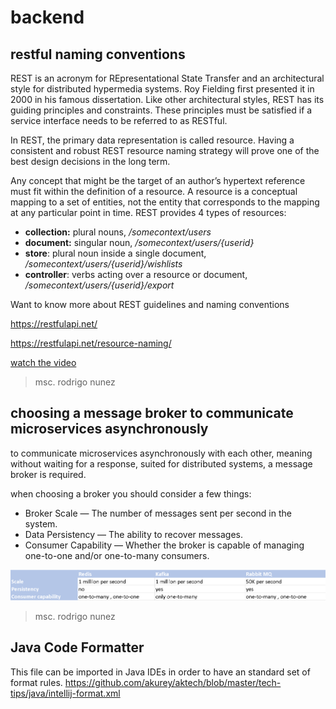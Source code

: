 # backend

## restful naming conventions

REST is an acronym for REpresentational State Transfer and an architectural style for distributed hypermedia systems. Roy Fielding first presented it in 2000 in his famous dissertation. Like other architectural styles, REST has its guiding principles and constraints. These principles must be satisfied if a service interface needs to be referred to as RESTful.

In REST, the primary data representation is called resource. Having a consistent and robust REST resource naming strategy will prove one of the best design decisions in the long term.

Any concept that might be the target of an author’s hypertext reference must fit within the definition of a resource. A resource is a conceptual mapping to a set of entities, not the entity that corresponds to the mapping at any particular point in time. REST provides 4 types of resources:

- **collection:** plural nouns, _/somecontext/users_
- **document:** singular noun, _/somecontext/users/{userid}_
- **store**: plural noun inside a single document, _/somecontext/users/{userid}/wishlists_
- **controller**: verbs acting over a resource or document, _/somecontext/users/{userid}/export_

Want to know more about REST guidelines and naming conventions

https://restfulapi.net/

https://restfulapi.net/resource-naming/

[watch the video](https://1drv.ms/v/s!ApqDVCYL8CG8jYgiFl4thvty4XZsSA?e=ZzMXAo)

> msc. rodrigo nunez

## choosing a message broker to communicate microservices asynchronously

to communicate microservices asynchronously with each other, meaning without waiting for a response, suited for distributed systems, a message broker is required.

when choosing a broker you should consider a few things:

- Broker Scale — The number of messages sent per second in the system.
- Data Persistency — The ability to recover messages.
- Consumer Capability — Whether the broker is capable of managing one-to-one and/or one-to-many consumers.

![](/assets/images/message%20broker.png)

> msc. rodrigo nunez

## Java Code Formatter

This file can be imported in Java IDEs in order to have an standard set of format rules.
https://github.com/akurey/aktech/blob/master/tech-tips/java/intellij-format.xml

